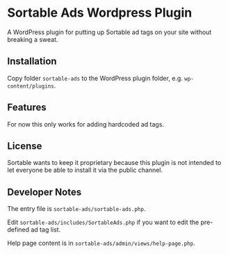 # Sortable Ads Wordpress Plugin

A WordPress plugin for putting up Sortable ad tags on your site without breaking a sweat.

## Installation

Copy folder `sortable-ads` to the WordPress plugin folder, e.g. `wp-content/plugins`.

## Features

For now this only works for adding hardcoded ad tags.

## License

Sortable wants to keep it proprietary because this plugin is not intended to let everyone be able to install it via the
public channel.

## Developer Notes

The entry file is `sortable-ads/sortable-ads.php`.

Edit `sortable-ads/includes/SortableAds.php` if you want to edit the pre-defined ad tag list.

Help page content is in `sortable-ads/admin/views/help-page.php`.
